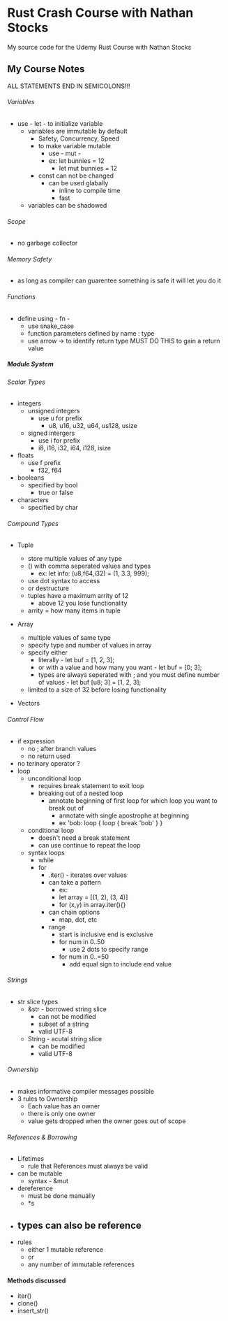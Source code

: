 # Rust Crash Course with Nathan Stocks
My source code for the Udemy Rust Course with Nathan Stocks 

## My Course Notes
ALL STATEMENTS END IN SEMICOLONS!!!
###### Variables
 - use - let -  to initialize variable
    - variables are immutable by default
        - Safety, Concurrency, Speed
        - to make variable mutable
            - use - mut - 
            - ex: let bunnies = 12
                - let mut bunnies = 12
        - const can not be changed 
            - can be used glabally
                - inline to compile time
                - fast 
    - variables can be shadowed 

###### Scope
- no garbage collector 

###### Memory Safety
- as long as compiler can guarentee something is safe it will let you do it 

###### Functions
- define using - fn -
    - use snake_case
    - function parameters defined by name : type
    - use arrow -> to identify return type MUST DO THIS to gain a return value

##### Module System

###### Scalar Types
- integers
    - unsigned integers
        - use u for prefix
            - u8, u16, u32, u64, us128, usize
    - signed intergers
        - use i for prefix 
        - i8, i16, i32, i64, i128, isize
- floats
    - use f prefix
        - f32, f64
- booleans
    - specified by bool
        - true or false
- characters
    - specified by char

###### Compound Types
- Tuple 
    - store multiple values of any type
    - () with comma seperated values and types
        - ex: let info: (u8,f64,i32) = (1, 3.3, 999);
    - use dot syntax to access
    - or destructure
    - tuples have a maximum arrity of 12 
        - above 12 you lose functionality
    - arrity = how many items in tuple
- Array
    - multiple values of same type
    - specify type and number of values in array 
    - specify either 
        - literally - let buf = [1, 2, 3];
        - or with a value and how many you want - let buf = [0; 3];
        - types are always seperated with ; and you must define number of values - let buf [u8; 3] = [1, 2, 3];
    - limited to a size of 32 before losing functionality

- Vectors

###### Control Flow
- if expression
    - no ; after branch values
    - no return used 
- no terinary operator ? 
- loop 
    - unconditional loop
        - requires break statement to exit loop
        - breaking out of a nested loop
            - annotate beginning of first loop for which loop you want to break out of
                - annotate with single apostrophe at beginning 
                - ex 'bob: loop {
                    loop {
                        break 'bob'
                    }
                }
    - conditional loop
        - doesn't need a break statement
        - can use continue to repeat the loop
    - syntax loops
        - while 
        - for 
            - .iter() - iterates over values
            - can take a pattern
                - ex: 
                - let array = [(1, 2), (3, 4)]
                - for (x,y) in array.iter(){}
            - can chain options 
                - map, dot, etc
            - range 
                - start is inclusive end is exclusive 
                - for num in 0..50
                    - use 2 dots to specify range 
                - for num in 0..=50
                    - add equal sign to include end value
###### Strings
- str slice types
    - &str - borrowed string slice
        - can not be modified
        - subset of a string
        - valid UTF-8
    - String - acutal string slice
        - can be modified
        - valid UTF-8
###### Ownership
- makes informative compiler messages possible
- 3 rules to Ownership
    - Each value has an owner
    - there is only one owner
    - value gets dropped when the owner goes out of scope

###### References & Borrowing
- Lifetimes
    - rule that References must always be valid
- can be mutable 
    - syntax -  &mut
- dereference 
    - must be done manually
    - *s
- types can also be reference
    - 
- rules
    - either 1 mutable reference 
    - or
    - any number of immutable references



#### Methods discussed 
- iter()
- clone()
- insert_str()